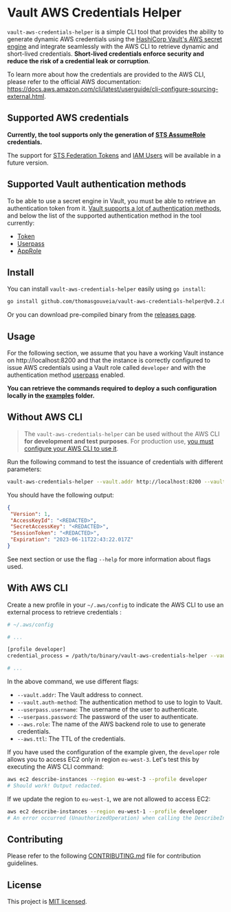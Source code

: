 # Vault AWS Credentials Helper

`vault-aws-credentials-helper` is a simple CLI tool that provides the ability to generate dynamic AWS credentials using the [HashiCorp Vault's AWS secret engine](https://developer.hashicorp.com/vault/docs/secrets/aws) and integrate seamlessly with the AWS CLI to retrieve dynamic and short-lived credentials. **Short-lived credentials enforce security and reduce the risk of a credential leak or corruption**. 

To learn more about how the credentials are provided to the AWS CLI, please refer to the official AWS documentation: https://docs.aws.amazon.com/cli/latest/userguide/cli-configure-sourcing-external.html.

## Supported AWS credentials

**Currently, the tool supports only the generation of [STS AssumeRole](https://developer.hashicorp.com/vault/docs/secrets/aws#sts-assumerole) credentials.**

The support for [STS Federation Tokens](https://developer.hashicorp.com/vault/docs/secrets/aws#sts-federation-tokens) and [IAM Users](https://developer.hashicorp.com/vault/docs/secrets/aws#iam_user) will be available in a future version.


## Supported Vault authentication methods

To be able to use a secret engine in Vault, you must be able to retrieve an authentication token from it. [Vault supports a lot of authentication methods](https://developer.hashicorp.com/vault/docs/auth), and below the list of the supported authentication method in the tool currently:

- [Token](https://developer.hashicorp.com/vault/docs/auth/token)
- [Userpass](https://developer.hashicorp.com/vault/docs/auth/userpass)
- [AppRole](https://developer.hashicorp.com/vault/docs/auth/approle)

## Install

You can install `vault-aws-credentials-helper` easily using `go install`: 

```bash
go install github.com/thomasgouveia/vault-aws-credentials-helper@v0.2.0 # Pin the version you want
```

Or you can download pre-compiled binary from the [releases page](https://github.com/thomasgouveia/vault-aws-credentials-helper/releases).

## Usage

For the following section, we assume that you have a working Vault instance on http://localhost:8200 and that the instance is correctly configured to issue AWS credentials using a Vault role called `developer` and with the authentication method [userpass](https://developer.hashicorp.com/vault/docs/auth/userpass) enabled. 

**You can retrieve the commands required to deploy a such configuration locally in the [examples](./examples/vault-with-userpass/) folder.**

## Without AWS CLI

> The `vault-aws-credentials-helper` can be used without the AWS CLI **for development and test purposes**. For production use, [you must configure your AWS CLI to use it](#with-aws-cli).

Run the following command to test the issuance of credentials with different parameters:

```bash
vault-aws-credentials-helper --vault.addr http://localhost:8200 --vault.auth-method userpass --userpass.username john.smith --userpass.password mysuperpassword --aws.role developer --aws.ttl 30m
```

You should have the following output:

```json
{
 "Version": 1,
 "AccessKeyId": "<REDACTED>",
 "SecretAccessKey": "<REDACTED>",
 "SessionToken": "<REDACTED>",
 "Expiration": "2023-06-11T22:43:22.017Z"
}
```

See next section or use the flag `--help` for more information about flags used.

## With AWS CLI

Create a new profile in your `~/.aws/config` to indicate the AWS CLI to use an external process to retrieve credentials :


```bash
# ~/.aws/config

# ...

[profile developer]
credential_process = /path/to/binary/vault-aws-credentials-helper --vault.addr http://localhost:8200 --vault.auth-method userpass --userpass.username john.smith --userpass.password mysuperpassword --aws.role developer --aws.ttl 30m

# ...
```

In the above command, we use different flags:

- `--vault.addr`: The Vault address to connect.
- `--vault.auth-method`: The authentication method to use to login to Vault.
- `--userpass.username`: The username of the user to authenticate.
- `--userpass.password`: The password of the user to authenticate.
- `--aws.role`: The name of the AWS backend role to use to generate credentials.
- `--aws.ttl`: The TTL of the credentials.

If you have used the configuration of the example given, the `developer` role allows you to access EC2 only in region `eu-west-3`. Let's test this by executing the AWS CLI command:

```bash
aws ec2 describe-instances --region eu-west-3 --profile developer
# Should work! Output redacted.
```

If we update the region to `eu-west-1`, we are not allowed to access EC2:

```bash
aws ec2 describe-instances --region eu-west-1 --profile developer
# An error occurred (UnauthorizedOperation) when calling the DescribeInstances operation: You are not authorized to perform this operation.
```

## Contributing

Please refer to the following [CONTRIBUTING.md](./CONTRIBUTING.md) file for contribution guidelines.

## License

This project is [MIT licensed](./LICENSE).
